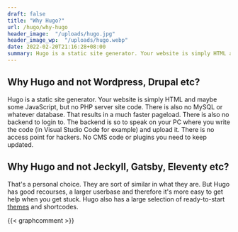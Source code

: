 ```yaml
---
draft: false
title: "Why Hugo?"
url: /hugo/why-hugo
header_image:  "/uploads/hugo.jpg"
header_image_wp:  "/uploads/hugo.webp"
date: 2022-02-20T21:16:28+08:00
summary: Hugo is a static site generator. Your website is simply HTML and maybe some JavaScript...
---
```


## Why Hugo and not Wordpress, Drupal etc?
Hugo is a static site generator. Your website is simply HTML and maybe some JavaScript, but no PHP server site code. There is also no MySQL or whatever database. That results in a much faster pageload. 
There is also no backend to login to. The backend is so to speak on your PC where you write the code (in Visual Studio Code for example) and upload it. There is no access point for hackers. No CMS code or plugins you need to keep updated. 

## Why Hugo and not Jeckyll, Gatsby, Eleventy etc?
That's a personal choice. They are sort of similar in what they are. But Hugo has good recourses, a larger userbase and therefore it's more easy to get help when you get stuck. 
Hugo also has a large selection of ready-to-start [themes](https://themes.gohugo.io/) and shortcodes. 


  {{< graphcomment >}} 

